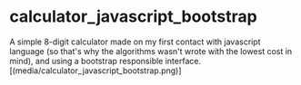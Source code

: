# calculator_javascript_bootstrap
A simple 8-digit calculator made on my first contact with javascript language (so that's why the algorithms wasn't wrote with the lowest cost in mind), and using a bootstrap responsible interface.
[(media/calculator_javascript_bootstrap.png)]
